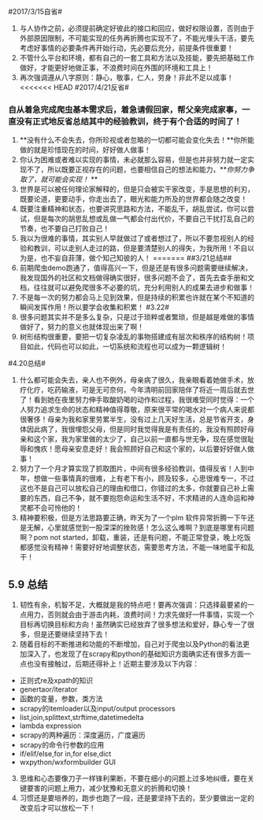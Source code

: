 #2017/3/15自省#
1. 与人协作之前，必须提前确定好彼此的接口和回应，做好权限设置，否则由于外部原因限制，不可能实现的任务再折腾也实现不了，不能光埋头干活，要先考虑好事情的必要条件再开始行动，先必要后充分，前提条件很重要！
2. 不管什么平台和环境，都有自己的一套工具和方法以及技能，要先把基础工作做好，才能更好地做正事，不浪费时间在外围的环境和工具上！
3. 再次强调遵从八字原则：静心，敬事，仁人，劳身！非此不足以成事！
<<<<<<< HEAD
#2017/4/21反省#
###  自从着急完成爬虫基本需求后，着急请假回家，帮父亲完成家事，一直没有正式地反省总结其中的经验教训，终于有个合适的时间了！  ###
1.	**没有什么不会失去，你所珍视或者忽略的一切都可能会变化失去！**你所能做的就是珍惜现在的时间，好好做人做事！
2.	你认为困难或者难以实现的事情，未必就那么容易，但是也并非努力就一定实现不了，所以既要正视存在的问题，也要相信自己的想法和能力，***你努力争取了，就可能会实现！* **
3.	世界是可以被任何理论家解释的，但是只会被实干家改变，手是思想的利刃，既要论道，更要动手，你走出去了，眼光和能力所及的世界都会随之改变！
4.	既要注重精神和状态，也要讲究思路和方法，不能乱干，胡乱尝试，你可以尝试，但是每次的胡思乱想或乱做一气都会付出代价，不要自己干扰打乱自己的节奏，也不要自己打败自己！
5.	我以为很难的事情，其实别人早就做过了或者想过了，所以不要忽视别人的经验和教训，可以走别人走过的路，但是要清楚别人的得失，为我所用！不自以为是，也不妄自菲薄，做个知己知彼的人！
=======
##3/21总结##
1. 前期爬虫demo跑通了，值得高兴一下，但是还是有很多问题需要继续解决，我发现国外的社区和文档做得确实很好，很多问题不会了，首先去查手册和文档，往往就可以避免爬很多不必要的坑，充分利用别人的成果去进步和做事！
2. 不是每一次的努力都会马上见到效果，但是持续的积累也许就在某个不知道的瞬间发挥作用！所以要学会收集和积累！
#3.22#
1. 很多问题其实并不是多么复杂，只是过于琐粹或者繁琐，但是越是难做的事情做好了，努力的意义也就体现出来了啊！
2. 树形结构很重要，要把一切复杂凌乱的事物搭建成有层次和秩序的结构树！项目如此，代码也可以如此，一切系统和流程也可以成为一颗逻辑树！

#4.20总结#
1. 什么都可能会失去，亲人也不例外，母亲病了很久，我亲眼看着她做手术，放疗化疗，吃药输液，可是无可奈何，今年清明前回家陪伴了将近一周后就去世了！看到她在夜里努力伸手取酸奶喝的动作和过程，我很难受同时觉得：一个人努力追求生命的状态和精神值得尊敬，原来很平常的喝水对一个病人来说都很奢侈！母亲为我和家里劳累半生，没有过上几天好生活，总是节省开支，身体因此病了，我很埋怨父母，但是同时我觉得我是有责任的，我没有照顾好母亲和这个家，我为家里做的太少了，自己以前一直都与世无争，现在感觉很耻辱和愧疚！愿母亲安息走好！我会照顾好自己和这个家的，以后要好好做人做事！
2. 努力了一个月才算实现了抓取图片，中间有很多经验教训，值得反省！人到中年，想做一些事情真的很难，上有老下有小，顾及较多，心思很难专一，不过这也不是自己可以放松自己的理由和借口，你错过的太多，你就要自己补上需要的东西，自己不争，就不要抱怨命运和生活不好，不求精进的人连命运和神灵都不会可怜他的！
3. 精神要积极，但是方法思路要正确，昨天为了一个plm 软件异常折腾一下午还是无解，心里就感觉到一股深深的挫败感！怎么这么难啊？到底是哪里有问题啊？pom not started，卸载，重装，还是有问题，不能正常登录，晚上吃饭都感觉没有精神！需要好好地调整状态，需要思考方法，不能一味地蛮干和乱干！

## 5.9 总结 ##
1. 韧性有余，机智不足，大概就是我的特点吧！要再次强调：只选择最要紧的一点用力，否则就会由于游击内耗，浪费时间！力求先做好一件事情，实现一个目标再切换目标和方向！虽然确实已经放弃了很多想法和爱好，静心专一了很多，但是还要继续坚持下去！
2. 随着目标的不断推进和功能的不断增加，自己对于爬虫以及Python的看法更加深入了，也发现了在scrapy和python的基础知识方面确实还有很多方面一点也没有接触过，后期还得补上！近期主要涉及以下内容：
- 正则式re及xpath的知识
- genertaor/iterator
- 函数的变量，参数，类方法
- scrapy的itemloader以及input/output processors
- list,join,splittext,strftime,datetimedelta
- lambda expression
- scrapy的两种遍历：深度遍历，广度遍历
- scrapy的命令行参数的应用
- if/elif/else,for in,for else,dict
- wxpython/wxformbuilder GUI
3.	思维和心态要像刀子一样锋利果断，不要在细小的问题上过多地纠缠，要在关键要害的问题上用力，减少犹豫和无意义的折腾和切换！
4.	习惯还是要培养的，跑步也跑了一段，还是要坚持下去的，至少要做出一定的改变后才可以放松一下！